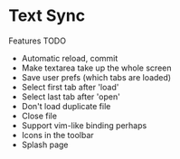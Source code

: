 Text Sync
=======

Features TODO
- Automatic reload, commit
- Make textarea take up the whole screen
- Save user prefs (which tabs are loaded)
- Select first tab after 'load'
- Select last tab after 'open'
- Don't load duplicate file
- Close file
- Support vim-like binding perhaps
- Icons in the toolbar
- Splash page

